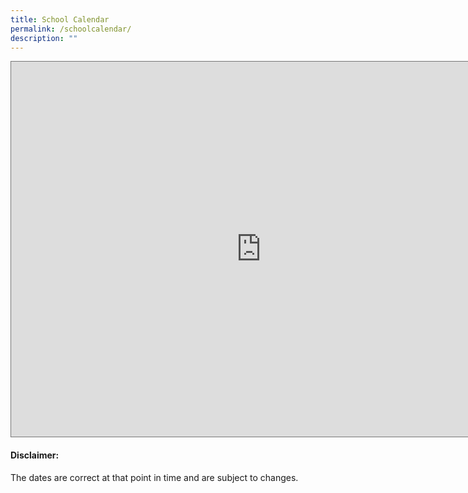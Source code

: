 ```yaml
---
title: School Calendar
permalink: /schoolcalendar/
description: ""
---
```

<iframe scrolling="no" frameborder="0" height="600" width="800" style="border:solid 1px #777" src="https://calendar.google.com/calendar/embed?height=600&amp;wkst=1&amp;bgcolor=%23ffffff&amp;ctz=Asia%2FSingapore&amp;src=Y3FwZ3V2Z3ZxNmMzY3FsMm00Z2hhcHVzaDRAZ3JvdXAuY2FsZW5kYXIuZ29vZ2xlLmNvbQ&amp;src=YmVkb2tncmVlbnByaUBnbWFpbC5jb20&amp;color=%23009688&amp;color=%23B39DDB"></iframe>

#### Disclaimer: 

The dates are correct at that point in time and are subject to changes.